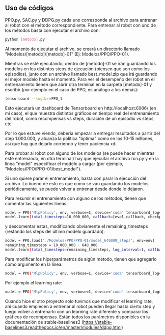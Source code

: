 ## Uso de códigos
PPO.py, SAC.py y DDPG.py cada uno corresponde al archivo para entrenar al robot con el método correspondiente. Para entrenar al robot con uno de los métodos basta con ejecutar el archivo con: 

```bash
python [metodo].py
```

Al momento de ejecutar el archivo, se creará un directorio llamado "Modelos/[metodo]/[metodo]-01" (Ej: Modelos/PPO/PPO-01).

Mientras se esté ejecutando, dentro de [metodo]-01 se irán guardando los modelos en los distintos steps de ejecución (piensen que son como los episodios), junto con un archivo llamado best_model.zip que irá guardando el mejor modelo hasta el momento. Para ver el desempeño del robot en el entrenamiento tienen que abrir otra terminal en la carpeta [metodo]-01 y escribir (por ejemplo en el caso de PPO, es análogo a los demás):

```bash
tensorboard --logdir=PPO_1
```
Esto ejecutará un dashboard de Tensorboard en http://localhost:6006/ (en mi caso), el que muestra distintos gráficos en tiempo real del entrenamiento del robot, como recompensas vs steps, duración de un episodio vs steps, etc.

Por lo que estuve viendo, debería empezar a entregar resultados a partir del step 1.000.000, y alcanza la politica "óptima" como en los 10-15 millones, asi que hay que dejarlo corriendo y tener paciencia xd.

Para probar al robot con alguno de los modelos (se puede hacer mientras esté entrenando, en otra terminal) hay que ejecutar el archivo run.py y en la linea "model" especificar el modelo a cargar (por ejemplo, "Modelos/PPO/PPO-01/best_model").

Si uno quiere parar el entrenamiento, basta con parar la ejecución del archivo. Lo bueno de esto es que como se van guardando los modelos periódicamente, se puede volver a entrenar desde donde lo dejaron.

Para resumir el entrenamiento con alguno de los métodos, tienen que comentar las siguientes líneas:
```bash
model = PPO('MlpPolicy', env, verbose=1, device='cuda' tensorboard_log=log_path)
model.learn(total_timesteps=10_000_000, callback=[eval_callback, checkpoint_callback])
```
y descomentar estas, modificando obviamente el remaining_timesteps (restando los steps del último modelo guardado):
```bash
model = PPO.load("./Modelos/PPO/PPO-01/model_640000_steps", env=env)
remaining_timesteps = 10_000_000 - 640_000
model.learn(total_timesteps=remaining_timesteps, log_interval=1, callback=[eval_callback, checkpoint_callback], reset_num_timesteps=False)
```

Para modificar los hiperparámetros de algún método, tienen que agregarlo como argumento en la línea:
```bash
model = PPO('MlpPolicy', env, verbose=1, device='cuda' tensorboard_log=log_path)
```
Por ejemplo el learning rate:
```bash
model = PPO('MlpPolicy', env, verbose=1, device='cuda' tensorboard_log=log_path, learning_rate=0.00003)
```
Cuando hice el otro proyecto solo tuvimos que modificar el learning rate, ahi cuando empiecen a entrenar al robot pueden llegar hasta cierto step y luego volver a entrenarlo con un learning rate diferente y comparar los gráficos de recompensas.
Están todos los parámetros disponibles en la documentación de stable-baselines3 (https://stable-baselines3.readthedocs.io/en/master/modules/ddpg.html)

